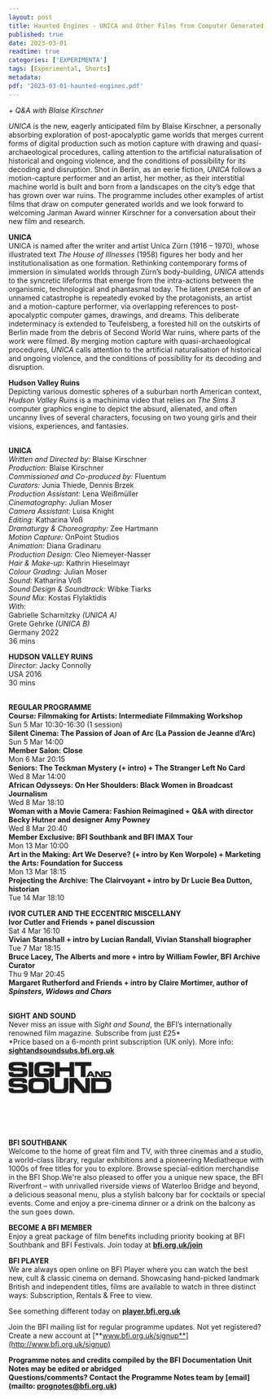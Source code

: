 ```yaml
---
layout: post
title: Haunted Engines - UNICA and Other Films from Computer Generated Worlds
published: true
date: 2023-03-01
readtime: true
categories: ['EXPERIMENTA']
tags: [Experimental, Shorts]
metadata: 
pdf: '2023-03-01-haunted-engines.pdf'
---
```


_+ Q&A with Blaise Kirschner_

_UNICA_ is the new, eagerly anticipated film by Blaise Kirschner, a personally absorbing exploration of post-apocalyptic game worlds that merges current forms of digital production such as motion capture with drawing and quasi-archaeological procedures, calling attention to the artificial naturalisation of historical and ongoing violence, and the conditions of possibility for its decoding and disruption. Shot in Berlin, as an eerie fiction, _UNICA_ follows a motion-capture performer and an artist, her mother, as their interstitial machine world is built and born from a landscapes on the city’s edge that has grown over war ruins. The programme includes other examples of artist films that draw on computer generated worlds and we look forward to welcoming Jarman Award winner Kirschner for a conversation about their new film and research.

**UNICA**  
UNICA is named after the writer and artist Unica Zürn (1916 – 1970), whose illustrated text _The House of Illnesses_ (1958) figures her body and her institutionalisation as one formation. Rethinking contemporary forms of immersion in simulated worlds through Zürn’s body-building, _UNICA_ attends to the syncretic lifeforms that emerge from the intra-actions between the organismic, technological and phantasmal today. The latent presence of an unnamed catastrophe is repeatedly evoked by the protagonists, an artist and a motion-capture performer, via overlapping references to post-apocalyptic computer games, drawings, and dreams. This deliberate indeterminacy is extended to Teufelsberg, a forested hill on the outskirts of Berlin made from the debris of Second World War ruins, where parts of the work were filmed. By merging motion capture with quasi-archaeological procedures, _UNICA_ calls attention to the artificial naturalisation of historical and ongoing violence, and the conditions of possibility for its decoding and disruption.

**Hudson Valley Ruins**  
Depicting various domestic spheres of a suburban north American context, _Hudson Valley Ruins_ is a machinima video that relies on _The Sims 3_ computer graphics engine to depict the absurd, alienated, and often uncanny lives of several characters, focusing on two young girls and their visions, experiences, and fantasies.
<br><br>

**UNICA**  
_Written and Directed by:_ Blaise Kirschner  
_Production:_ Blaise Kirschner  
_Commissioned and Co-produced by:_ Fluentum  
_Curators:_ Junia Thiede, Dennis Brzek  
_Production Assistant:_ Lena Weißmüller  
_Cinematography:_ Julian Moser  
_Camera Assistant:_ Luisa Knight  
_Editing:_ Katharina Voß  
_Dramaturgy & Choreography:_ Zee Hartmann  
_Motion Capture:_ OnPoint Studios  
_Animation:_ Diana Gradinaru  
_Production Design:_ Cleo Niemeyer-Nasser  
_Hair & Make-up:_ Kathrin Hieselmayr  
_Colour Grading:_ Julian Moser  
_Sound:_ Katharina Voß  
_Sound Design & Soundtrack:_ Wibke Tiarks  
_Sound Mix:_ Kostas Flylaktidis  
_With:_  
Gabrielle Scharnitzky _(UNICA A)_  
Grete Gehrke _(UNICA B)_  
Germany 2022  
36 mins

**HUDSON VALLEY RUINS**  
_Director:_ Jacky Connolly  
USA 2016  
30 mins
<br><br>

**REGULAR PROGRAMME**<br>
**Course: Filmmaking for Artists: Intermediate Filmmaking Workshop**<br>
Sun 5 Mar 10:30-16:30 (1 session)<br>
**Silent Cinema: The Passion of Joan of Arc  (La Passion de Jeanne d’Arc)**<br>
Sun 5 Mar 14:00<br>
**Member Salon: Close**<br>
Mon 6 Mar 20:15<br>
**Seniors: The Teckman Mystery (+ intro)  + The Stranger Left No Card**<br>
Wed 8 Mar 14:00<br>
**African Odysseys: On Her Shoulders:  Black Women in Broadcast Journalism**<br>
Wed 8 Mar 18:10<br>
**Woman with a Movie Camera: Fashion Reimagined + Q&A with director Becky Hutner and designer Amy Powney**<br>
Wed 8 Mar 20:40<br>
**Member Exclusive: BFI Southbank and  BFI IMAX Tour**<br>
Mon 13 Mar 10:00<br>
**Art in the Making: Art We Deserve? (+ intro by Ken Worpole) + Marketing the Arts: Foundation for Success**<br>
Mon 13 Mar 18:15<br>
**Projecting the Archive: The Clairvoyant  + intro by Dr Lucie Bea Dutton, historian**<br>
Tue 14 Mar 18:10<br>

**IVOR CUTLER AND THE ECCENTRIC MISCELLANY**<br>
**Ivor Cutler and Friends + panel discussion**<br>
Sat 4 Mar 16:10<br>
**Vivian Stanshall + intro by Lucian Randall,  Vivian Stanshall biographer**<br>
Tue 7 Mar 18:15<br>
**Bruce Lacey, The Alberts and more + intro by William Fowler, BFI Archive Curator**<br>
Thu 9 Mar 20:45<br>
**Margaret Rutherford and Friends + intro by Claire Mortimer, author of _Spinsters, Widows and Chars_**<br>
<br>

**SIGHT AND SOUND**<br>
Never miss an issue with _Sight and Sound_, the BFI’s internationally renowned film magazine. Subscribe from just £25*<br>
*Price based on a 6-month print subscription (UK only). More info: [**sightandsoundsubs.bfi.org.uk**](https://sightandsoundsubs.bfi.org.uk/subscribe)

<img style="float: left;" src="/img/sight-and-sound.jpg" width="40%" height="40%"><br><br><br><br><br><br><br><br>

**BFI SOUTHBANK**  
Welcome to the home of great film and TV, with three cinemas and a studio, a world-class library, regular exhibitions and a pioneering Mediatheque with 1000s of free titles for you to explore. Browse special-edition merchandise in the BFI Shop.We&#39;re also pleased to offer you a unique new space, the BFI Riverfront – with unrivalled riverside views of Waterloo Bridge and beyond, a delicious seasonal menu, plus a stylish balcony bar for cocktails or special events. Come and enjoy a pre-cinema dinner or a drink on the balcony as the sun goes down.  

**BECOME A BFI MEMBER**  
Enjoy a great package of film benefits including priority booking at BFI Southbank and BFI Festivals. Join today at [**bfi.org.uk/join**](http://www.bfi.org.uk/join)  

**BFI PLAYER**  
 We are always open online on BFI Player where you can watch the best new, cult &amp; classic cinema on demand. Showcasing hand-picked landmark British and independent titles, films are available to watch in three distinct ways: Subscription, Rentals &amp; Free to view.  

See something different today on [**player.bfi.org.uk**](https://player.bfi.org.uk)  

Join the BFI mailing list for regular programme updates. Not yet registered? Create a new account at [**www.bfi.org.uk/signup**](http://www.bfi.org.uk/signup)

**Programme notes and credits compiled by the BFI Documentation Unit  
Notes may be edited or abridged  
Questions/comments? Contact the Programme Notes team by [email](mailto: prognotes@bfi.org.uk)**

<!--stackedit_data:
eyJoaXN0b3J5IjpbLTEzNTc3ODk2OTcsLTE4NTY3ODkxNTldfQ
==
-->
